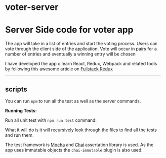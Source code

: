voter-server
===================
# Server Side code for voter app

The app will take in a list of entries and start the voting process. Users can vote through the client side of the application. Vote will occur in pairs for a number of entries and eventually a winning entry will be chosen

I have developed the app o learn React, Redux, Webpack and related tools by following this awesome article on [Fullstack Redux](http://teropa.info/blog/2015/09/10/full-stack-redux-tutorial.html)

----------


scripts
-------------

You can run `npm` to run all the test as well as the server commands. 

**Running Tests:**

Run all unit test with `npm run test` command. 

What it will do is it will recursively look through the files to find all the tests  and run them. 

The test framework is [Mocha](https://mochajs.org/) and [Chai](http://chaijs.com/) assertation library is used. As the app uses immutable objects the `chai-immutable` plugin is also used. 